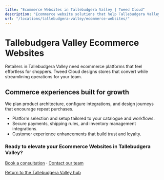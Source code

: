 ```yaml
---
title: "Ecommerce Websites in Tallebudgera Valley | Tweed Cloud"
description: "Ecommerce website solutions that help Tallebudgera Valley retailers sell with confidence."
url: "/locations/tallebudgera-valley/ecommerce-websites/"
---
```


# Tallebudgera Valley Ecommerce Websites

Retailers in Tallebudgera Valley need ecommerce platforms that feel effortless for shoppers. Tweed Cloud designs stores that convert while streamlining operations for your team.

## Commerce experiences built for growth

We plan product architecture, configure integrations, and design journeys that encourage repeat purchases.

- Platform selection and setup tailored to your catalogue and workflows.
- Secure payments, shipping rules, and inventory management integrations.
- Customer experience enhancements that build trust and loyalty.

### Ready to elevate your Ecommerce Websites in Tallebudgera Valley?

[Book a consultation](/consultation/) · [Contact our team](/contact/)

[Return to the Tallebudgera Valley hub](/locations/tallebudgera-valley/)
